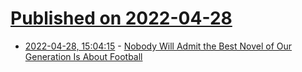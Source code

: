 # [Published on 2022-04-28](index.md)

* [2022-04-28, 15:04:15](https://news.ycombinator.com/item?id=31193339) - [Nobody Will Admit the Best Novel of Our Generation Is About Football](https://www.residentcontrarian.com/p/nobody-will-admit-the-best-novel)
